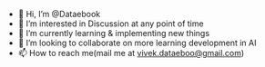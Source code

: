 - 👋 Hi, I’m @Dataebook
- 👀 I’m interested in Discussion at any point of time
- 🌱 I’m currently learning & implementing new things
- 💞️ I’m looking to collaborate on more learning development in AI
- 📫 How to reach me(mail me at vivek.dataeboo@gmail.com)

